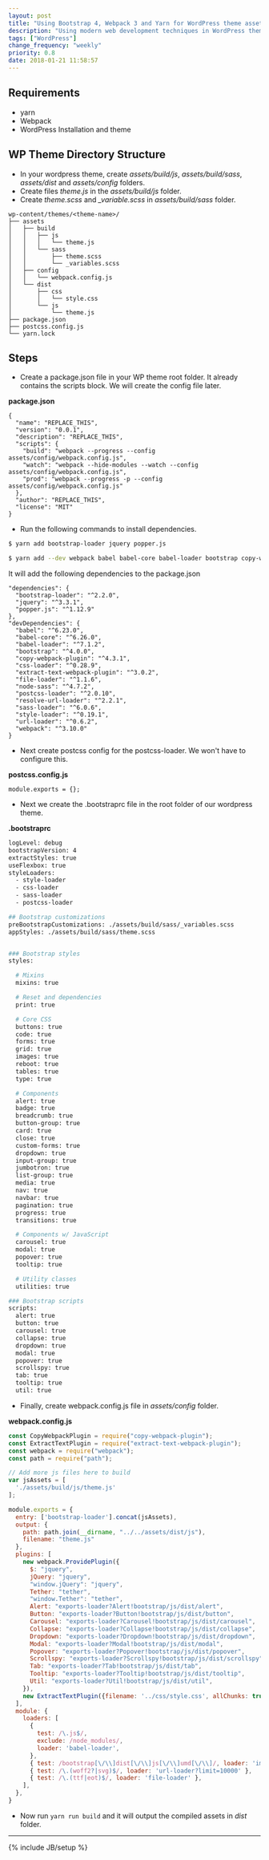 ```yaml
---
layout: post
title: "Using Bootstrap 4, Webpack 3 and Yarn for WordPress theme assets"
description: "Using modern web development techniques in WordPress theme development and asset management."
tags: ["WordPress"]
change_frequency: "weekly"
priority: 0.8
date: 2018-01-21 11:58:57
---
```


## Requirements

- yarn
- Webpack
- WordPress Installation and theme

## WP Theme Directory Structure

* In your wordpress theme, create *assets/build/js*, *assets/build/sass*, *assets/dist* and *assets/config* folders.
* Create files *theme.js* in the *assets/build/js* folder.
* Create  *theme.scss* and *_variable.scss* in *assets/build/sass* folder.

```
wp-content/themes/<theme-name>/
├── assets
│   ├── build
│   │   ├── js
│   │   │   └── theme.js
│   │   └── sass
│   │       ├── theme.scss
│   │       └── _variables.scss
│   ├── config
│   │   └── webpack.config.js
│   └── dist
│       ├── css
│       │   └── style.css
│       └── js
│           └── theme.js
├── package.json
├── postcss.config.js
└── yarn.lock
```

## Steps

* Create a package.json file in your WP theme root folder. It already contains the scripts block. We will create the config file later.

**package.json**

```
{
  "name": "REPLACE_THIS",
  "version": "0.0.1",
  "description": "REPLACE_THIS",
  "scripts": {
    "build": "webpack --progress --config assets/config/webpack.config.js",
    "watch": "webpack --hide-modules --watch --config assets/config/webpack.config.js",
    "prod": "webpack --progress -p --config assets/config/webpack.config.js"
  },
  "author": "REPLACE_THIS",
  "license": "MIT"
}
```

* Run the following commands to install dependencies.

```bash
$ yarn add bootstrap-loader jquery popper.js

$ yarn add --dev webpack babel babel-core babel-loader bootstrap copy-webpack-plugin css-loader extract-text-webpack-plugin node-sass postcss-loader resolve-url-loader url-loader style-loader sass-loader
```

It will add the following dependencies to the package.json

```
"dependencies": {
  "bootstrap-loader": "^2.2.0",
  "jquery": "^3.3.1",
  "popper.js": "^1.12.9"
},
"devDependencies": {
  "babel": "^6.23.0",
  "babel-core": "^6.26.0",
  "babel-loader": "^7.1.2",
  "bootstrap": "^4.0.0",
  "copy-webpack-plugin": "^4.3.1",
  "css-loader": "^0.28.9",
  "extract-text-webpack-plugin": "^3.0.2",
  "file-loader": "^1.1.6",
  "node-sass": "^4.7.2",
  "postcss-loader": "^2.0.10",
  "resolve-url-loader": "^2.2.1",
  "sass-loader": "^6.0.6",
  "style-loader": "^0.19.1",
  "url-loader": "^0.6.2",
  "webpack": "^3.10.0"
}
```

* Next create postcss config for the postcss-loader. We won't have to configure this.

**postcss.config.js**

```
module.exports = {};
```

* Next we create the .bootstraprc file in the root folder of our wordpress theme.

**.bootstraprc**

```bash
logLevel: debug
bootstrapVersion: 4
extractStyles: true
useFlexbox: true
styleLoaders:
  - style-loader
  - css-loader
  - sass-loader
  - postcss-loader

## Bootstrap customizations
preBootstrapCustomizations: ./assets/build/sass/_variables.scss
appStyles: ./assets/build/sass/theme.scss


### Bootstrap styles
styles:

  # Mixins
  mixins: true

  # Reset and dependencies
  print: true

  # Core CSS
  buttons: true
  code: true
  forms: true
  grid: true
  images: true
  reboot: true
  tables: true
  type: true

  # Components
  alert: true
  badge: true
  breadcrumb: true
  button-group: true
  card: true
  close: true
  custom-forms: true
  dropdown: true
  input-group: true
  jumbotron: true
  list-group: true
  media: true
  nav: true
  navbar: true
  pagination: true
  progress: true
  transitions: true

  # Components w/ JavaScript
  carousel: true
  modal: true
  popover: true
  tooltip: true

  # Utility classes
  utilities: true

### Bootstrap scripts
scripts:
  alert: true
  button: true
  carousel: true
  collapse: true
  dropdown: true
  modal: true
  popover: true
  scrollspy: true
  tab: true
  tooltip: true
  util: true
```

* Finally, create webpack.config.js file in *assets/config* folder.

**webpack.config.js**

```javascript
const CopyWebpackPlugin = require("copy-webpack-plugin");
const ExtractTextPlugin = require("extract-text-webpack-plugin");
const webpack = require("webpack");
const path = require("path");

// Add more js files here to build
var jsAssets = [
  './assets/build/js/theme.js'
];

module.exports = {
  entry: ['bootstrap-loader'].concat(jsAssets),
  output: {
    path: path.join(__dirname, "../../assets/dist/js"),
    filename: "theme.js"
  },
  plugins: [
    new webpack.ProvidePlugin({
      $: "jquery",
      jQuery: "jquery",
      "window.jQuery": "jquery",
      Tether: "tether",
      "window.Tether": "tether",
      Alert: "exports-loader?Alert!bootstrap/js/dist/alert",
      Button: "exports-loader?Button!bootstrap/js/dist/button",
      Carousel: "exports-loader?Carousel!bootstrap/js/dist/carousel",
      Collapse: "exports-loader?Collapse!bootstrap/js/dist/collapse",
      Dropdown: "exports-loader?Dropdown!bootstrap/js/dist/dropdown",
      Modal: "exports-loader?Modal!bootstrap/js/dist/modal",
      Popover: "exports-loader?Popover!bootstrap/js/dist/popover",
      Scrollspy: "exports-loader?Scrollspy!bootstrap/js/dist/scrollspy",
      Tab: "exports-loader?Tab!bootstrap/js/dist/tab",
      Tooltip: "exports-loader?Tooltip!bootstrap/js/dist/tooltip",
      Util: "exports-loader?Util!bootstrap/js/dist/util",
    }),
    new ExtractTextPlugin({filename: '../css/style.css', allChunks: true})
  ],
  module: {
    loaders: [
      {
        test: /\.js$/,
        exclude: /node_modules/,
        loader: 'babel-loader',
      },
      { test: /bootstrap[\/\\]dist[\/\\]js[\/\\]umd[\/\\]/, loader: 'imports-loader?jQuery=jquery' },
      { test: /\.(woff2?|svg)$/, loader: 'url-loader?limit=10000' },
      { test: /\.(ttf|eot)$/, loader: 'file-loader' },
    ],
  },
}

```

* Now run `yarn run build` and it will output the compiled assets in *dist* folder.


****

{% include JB/setup %}
